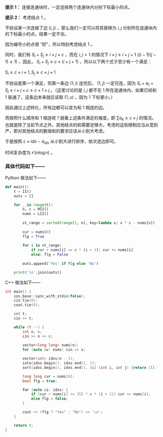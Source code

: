 **提示 1：** 连接连通块时，一定选择两个连通块内分别下标最小的点。

**提示 2：** 考虑结点 $1$ 。

不妨设某一次连接了边 $(i,j)$ ，那么我们一定可以将其替换为 $i,j$ 分别所在连通块内的下标最小的点，结果一定不劣。

因为编号小的点很 “好”，所以特别考虑结点 $1$ 。

同时，我们有 $S_i+S_j\geq i\times j\times c$ ，而在 $i,j\gt 1$ 的情况下 $i\times j\geq i+j+1\ ((i-1)(j-1)\geq 1)$ ，因此， $S_i+S_j\geq c\times(i+j+1)$ ，所以以下两个式子至少有一个满足：

$S_i\geq c\times i\times 1, S_j\geq c\times j\times 1$

不妨设是第一个满足，则第一条边 $(1,i)$ 连完后， $(1,j)$ 一定可连，因为 $S_i+a_1+S_j\geq i\times j\times c\geq c\times 1\times j$ 。（这里讨论的是 $i,j$ 都不在 $1$ 所在连通块内，如果已经和 $1$ 联通了，这条边本来就应该取 $(1,u)$ ，因为 $1$ 下标更小。）

因此通过上述转化，所有边都可以变为和 $1$ 相连的边。

而按照什么顺序和 $1$ 相连呢？就看上述条件满足的难度，即 $\sum a_k\geq c\times j$ 的情况。也就是除了当前节点之外，其他结点的和需要足够大，考虑的这些限制应当从宽到严，即对其他结点的数值和的要求应该从小到大考虑。

于是按照 $c\times idx-a_{idx}$ 从小到大进行排序，依次连边即可。

时间复杂度为 $\mathcal{O}(n\log n)$ 。

### 具体代码如下——

Python 做法如下——

```Python []
def main():
    t = II()
    outs = []

    for _ in range(t):
        n, c = MII()
        nums = LII()
        
        st_range = sorted(range(1, n), key=lambda x: x * c - nums[x])
        
        cur = nums[0]
        flg = True
        
        for i in st_range:
            if cur + nums[i] >= c * (i + 1): cur += nums[i]
            else: flg = False
        
        outs.append('Yes' if flg else 'No')

    print('\n'.join(outs))
```

C++ 做法如下——

```cpp []
int main() {
    ios_base::sync_with_stdio(false);
    cin.tie(0);
    cout.tie(0);

    int t;
    cin >> t;

    while (t --) {
        int n, c;
        cin >> n >> c;
        
        vector<long long> nums(n);
        for (auto &v: nums) cin >> v;

        vector<int> idxs(n - 1);
        iota(idxs.begin(), idxs.end(), 1);
        sort(idxs.begin(), idxs.end(), [&] (int i, int j) {return 1ll * i * c - nums[i] < 1ll * j * c - nums[j];});

        long long cur = nums[0];
        bool flg = true;

        for (auto &i: idxs) {
            if (cur + nums[i] >= 1ll * c * (i + 1)) cur += nums[i];
            else flg = false;
        }

        cout << (flg ? "Yes" : "No") << '\n';
    }

    return 0;
}
```